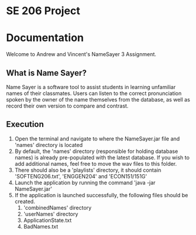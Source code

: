 # SE 206 Project

# Documentation

Welcome to Andrew and Vincent's NameSayer 3 Assignment.

## What is Name Sayer?

Name Sayer is a software tool to assist students in learning unfamiliar names of their classmates. Users can listen to the correct pronunciation spoken by the owner of the name themselves from the database, as well as record their own version to compare and contrast. 

## Execution
1. Open the terminal and navigate to where the NameSayer.jar file and 'names' directory is located
2. By default, the 'names' directory (responsible for holding database names) is already pre-populated with the latest database.
   If you wish to add additional names, feel free to move the wav files to this folder.
3. There should also be a 'playlists' directory, it should contain 'SOFTENG206.txt', 'ENGGEN204' and 'ECON151/151G'
4. Launch the application by running the command 'java -jar NameSayer.jar'
5. If the application is launched successfully, the following files should be created. 
   1. 'combinedNames' directory
   2. 'userNames' directory
   3. ApplicationState.txt
   4. BadNames.txt
